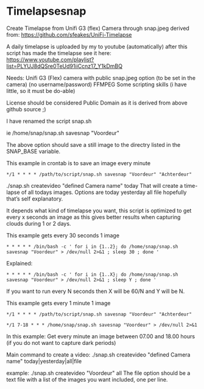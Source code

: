 # Timelapsesnap
Create Timelapse from Unifi G3 (flex) Camera through snap.jpeg
derived from: https://github.com/sfeakes/UniFi-Timelapse

A daily timelapse is uploaded by my to youtube (automatically) after this script has made the timelapse
see it here: https://www.youtube.com/playlist?list=PLYUJ8dQSre0TeUd91iiCcnz17_Y1kDmBQ

Needs:
Unifi G3 (Flex) camera with public snap.jpeg option (to be set in the camera) (no username/password)
FFMPEG
Some scripting skills (i have little, so it must be do-able)


License should be considered Public Domain as it is derived from above github source ;)

I have renamed the script snap.sh

ie
/home/snap/snap.sh savesnap "Voordeur"

The above option should save a still image to the directry listed in the SNAP_BASE variable. 

This example in crontab is to save an image every minute

`*/1 * * * * /path/to/script/snap.sh savesnap "Voordeur" "Achterdeur"`

./snap.sh createvideo "defined Camera name" today
That will create a time-lapse of all todays images. Options are today yesterday all file hopefully that’s self explanatory.

It depends what kind of timelapse you want, this script is optimized to get every x seconds an image as this gives better results when
capturing clouds during 1 or 2 days. 

This example gets every 30 seconds 1 image

`* * * * * /bin/bash -c ' for i in {1..2}; do /home/snap/snap.sh savesnap "Voordeur" > /dev/null 2>&1 ; sleep 30 ; done '`

Explained:

`* * * * * /bin/bash -c ' for i in {1..X}; do /home/snap/snap.sh savesnap "Voordeur" > /dev/null 2>&1 ; sleep Y ; done '`

If you want to run every N seconds then X will be 60/N and Y will be N.

This example gets every 1 minute 1 image

`*/1 * * * * /path/to/script/snap.sh savesnap "Voordeur" "Achterdeur"`

`*/1 7-18 * * * /home/snap/snap.sh savesnap "Voordeur" > /dev/null 2>&1`

In this example: Get every minute an image between 07.00 and 18.00 hours (if you do not want to capture dark periods)

Main command to create a video:
./snap.sh createvideo "defined Camera name" today|yesterday|all|file

example:
./snap.sh createvideo "Voordeur" all
The file option should be a text file with a list of the images you want included, one per line.
